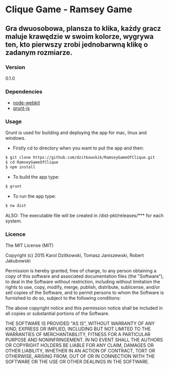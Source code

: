 # Clique Game - Ramsey Game #
## Gra dwuosobowa, plansza to klika, każdy gracz maluje krawędzie w swoim kolorze, wygrywa ten, kto pierwszy zrobi jednobarwną klikę o zadanym rozmiarze.
### Version
0.1.0

### Dependencies
* [node-webkit](https://github.com/nwjs/nw.js/)
* [grunt-js](http://gruntjs.com)

### Usage
Grunt is used for building and deploying the app for mac, linux and windows.
- Firstly cd to directory when you want to put the app and then:
```sh
$ git clone https://github.com/dzitkowskik/RamseyGameOfClique.git
$ cd RamseyGameOfClique
$ npm install
```
- To build the app type:
```sh
$ grunt
```
- To run the app type:
```sh
$ nw dist
```
ALSO: The executable file will be created in /dist-pkt/releases/*** for each system.

### Licence
The MIT License (MIT)

Copyright (c) 2015 Karol Dzitkowski, Tomasz Janiszewski, Robert Jakubowski

Permission is hereby granted, free of charge, to any person obtaining a copy
of this software and associated documentation files (the "Software"), to deal
in the Software without restriction, including without limitation the rights
to use, copy, modify, merge, publish, distribute, sublicense, and/or sell
copies of the Software, and to permit persons to whom the Software is
furnished to do so, subject to the following conditions:

The above copyright notice and this permission notice shall be included in all
copies or substantial portions of the Software.

THE SOFTWARE IS PROVIDED "AS IS", WITHOUT WARRANTY OF ANY KIND, EXPRESS OR
IMPLIED, INCLUDING BUT NOT LIMITED TO THE WARRANTIES OF MERCHANTABILITY,
FITNESS FOR A PARTICULAR PURPOSE AND NONINFRINGEMENT. IN NO EVENT SHALL THE
AUTHORS OR COPYRIGHT HOLDERS BE LIABLE FOR ANY CLAIM, DAMAGES OR OTHER
LIABILITY, WHETHER IN AN ACTION OF CONTRACT, TORT OR OTHERWISE, ARISING FROM,
OUT OF OR IN CONNECTION WITH THE SOFTWARE OR THE USE OR OTHER DEALINGS IN THE
SOFTWARE.
